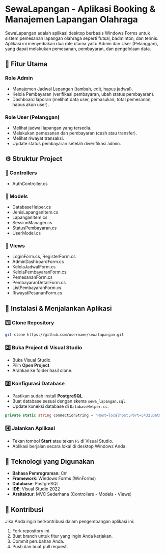 
# SewaLapangan - Aplikasi Booking & Manajemen Lapangan Olahraga

SewaLapangan adalah aplikasi desktop berbasis Windows Forms untuk sistem pemesanan lapangan olahraga seperti futsal, badminton, dan tennis. Aplikasi ini menyediakan dua role utama yaitu Admin dan User (Pelanggan), yang dapat melakukan pemesanan, pembayaran, dan pengelolaan data.

## 📌 Fitur Utama

### Role Admin

- Manajemen Jadwal Lapangan (tambah, edit, hapus jadwal).
- Kelola Pembayaran (verifikasi pembayaran, ubah status pembayaran).
- Dashboard laporan (melihat data user, pemasukan, total pemesanan, hapus akun user).

### Role User (Pelanggan)

- Melihat jadwal lapangan yang tersedia.
- Melakukan pemesanan dan pembayaran (cash atau transfer).
- Melihat riwayat transaksi.
- Update status pembayaran setelah diverifikasi admin.

## ⚙️ Struktur Project

### 📂 Controllers

- AuthController.cs

### 📂 Models

- DatabaseHelper.cs
- JenisLapanganItem.cs
- LapanganItem.cs
- SessionManager.cs
- StatusPembayaran.cs
- UserModel.cs

### 📂 Views

- LoginForm.cs, RegisterForm.cs
- AdminDashboardForm.cs
- KelolaJadwalForm.cs
- KelolaPembayaranForm.cs
- PemesananForm.cs
- PembayaranDetailForm.cs
- ListPembayaranForm.cs
- RiwayatPesananForm.cs

## 💾 Instalasi & Menjalankan Aplikasi

### 1️⃣ Clone Repository

```bash
git clone https://github.com/username/sewalapangan.git
```

### 2️⃣ Buka Project di Visual Studio

- Buka Visual Studio.
- Pilih **Open Project**.
- Arahkan ke folder hasil clone.

### 3️⃣ Konfigurasi Database

- Pastikan sudah install **PostgreSQL**.
- Buat database sesuai dengan skema `sewa_lapangan.sql`.
- Update koneksi database di `DatabaseHelper.cs`:

```csharp
private static string connectionString = "Host=localhost;Port=5432;Database=sewa_lapangan;Username=postgres;Password=yourpassword";
```

### 4️⃣ Jalankan Aplikasi

- Tekan tombol **Start** atau tekan `F5` di Visual Studio.
- Aplikasi berjalan secara lokal di desktop Windows Anda.

## 🔧 Teknologi yang Digunakan

- **Bahasa Pemrograman**: C#
- **Framework**: Windows Forms (WinForms)
- **Database**: PostgreSQL
- **IDE**: Visual Studio 2022
- **Arsitektur**: MVC Sederhana (Controllers - Models - Views)

## 🤝 Kontribusi

Jika Anda ingin berkontribusi dalam pengembangan aplikasi ini:

1. Fork repository ini.
2. Buat branch untuk fitur yang ingin Anda kerjakan.
3. Commit perubahan Anda.
4. Push dan buat pull request.
